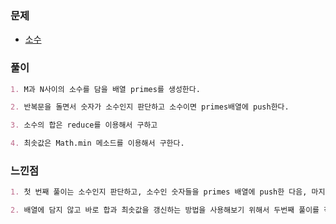### 문제

- [소수](https://www.acmicpc.net/problem/2581)

### 풀이

```markdown
1. M과 N사이의 소수를 담을 배열 primes를 생성한다.

2. 반복문을 돌면서 숫자가 소수인지 판단하고 소수이면 primes배열에 push한다.

3. 소수의 합은 reduce를 이용해서 구하고

4. 최솟값은 Math.min 메소드를 이용해서 구한다.
```

### 느낀점

```markdown
1. 첫 번째 풀이는 소수인지 판단하고, 소수인 숫자들을 primes 배열에 push한 다음, 마지막에 합과 최솟값을 구했다.

2. 배열에 담지 않고 바로 합과 최솟값을 갱신하는 방법을 사용해보기 위해서 두번째 풀이를 작성했다.
```